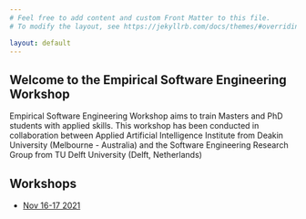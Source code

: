 ```yaml
---
# Feel free to add content and custom Front Matter to this file.
# To modify the layout, see https://jekyllrb.com/docs/themes/#overriding-theme-defaults

layout: default
---
```

## Welcome to the Empirical Software Engineering Workshop

Empirical Software Engineering Workshop aims to train Masters and PhD students with applied skills. This workshop has been conducted in collaboration between Applied Artificial Intelligence Institute from Deakin University (Melbourne - Australia) and the Software Engineering Research Group from TU Delft University (Delft, Netherlands)


## Workshops

* [Nov 16-17 2021](2021/)

